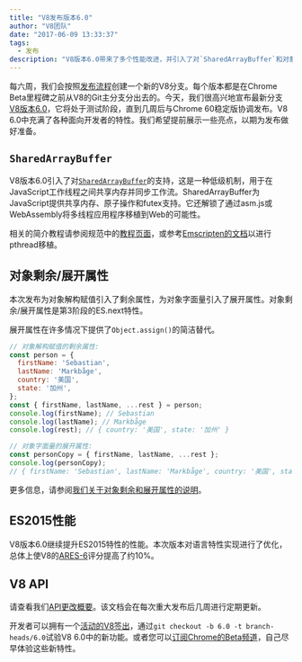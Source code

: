 ```yaml
---
title: "V8发布版本6.0"
author: "V8团队"
date: "2017-06-09 13:33:37"
tags: 
  - 发布
description: "V8版本6.0带来了多个性能改进，并引入了对`SharedArrayBuffer`和对象剩余/展开属性的支持。"
---
```

每六周，我们会按照[发布流程](/docs/release-process)创建一个新的V8分支。每个版本都是在Chrome Beta里程碑之前从V8的Git主分支分出去的。今天，我们很高兴地宣布最新分支[V8版本6.0](https://chromium.googlesource.com/v8/v8.git/+log/branch-heads/6.0)，它将处于测试阶段，直到几周后与Chrome 60稳定版协调发布。V8 6.0中充满了各种面向开发者的特性。我们希望提前展示一些亮点，以期为发布做好准备。

<!--truncate-->
## `SharedArrayBuffer`

V8版本6.0引入了对[`SharedArrayBuffer`](https://developer.mozilla.org/zh-CN/docs/Web/JavaScript/Reference/Global_Objects/SharedArrayBuffer)的支持，这是一种低级机制，用于在JavaScript工作线程之间共享内存并同步工作流。SharedArrayBuffer为JavaScript提供共享内存、原子操作和futex支持。它还解锁了通过asm.js或WebAssembly将多线程应用程序移植到Web的可能性。

相关的简介教程请参阅规范中的[教程页面](https://github.com/tc39/ecmascript_sharedmem/blob/master/TUTORIAL.md)，或参考[Emscripten的文档](https://kripken.github.io/emscripten-site/docs/porting/pthreads.html)以进行pthread移植。

## 对象剩余/展开属性

本次发布为对象解构赋值引入了剩余属性，为对象字面量引入了展开属性。对象剩余/展开属性是第3阶段的ES.next特性。

展开属性在许多情况下提供了`Object.assign()`的简洁替代。

```js
// 对象解构赋值的剩余属性:
const person = {
  firstName: 'Sebastian',
  lastName: 'Markbåge',
  country: '美国',
  state: '加州',
};
const { firstName, lastName, ...rest } = person;
console.log(firstName); // Sebastian
console.log(lastName); // Markbåge
console.log(rest); // { country: '美国', state: '加州' }

// 对象字面量的展开属性:
const personCopy = { firstName, lastName, ...rest };
console.log(personCopy);
// { firstName: 'Sebastian', lastName: 'Markbåge', country: '美国', state: '加州' }
```

更多信息，请参阅[我们关于对象剩余和展开属性的说明](/features/object-rest-spread)。

## ES2015性能

V8版本6.0继续提升ES2015特性的性能。本次版本对语言特性实现进行了优化，总体上使V8的[ARES-6](http://browserbench.org/ARES-6/)评分提高了约10%。

## V8 API

请查看我们[API更改概要](https://docs.google.com/document/d/1g8JFi8T_oAE_7uAri7Njtig7fKaPDfotU6huOa1alds/edit)。该文档会在每次重大发布后几周进行定期更新。

开发者可以拥有一个[活动的V8签出](/docs/source-code#using-git)，通过`git checkout -b 6.0 -t branch-heads/6.0`试验V8 6.0中的新功能。或者您可以[订阅Chrome的Beta频道](https://www.google.com/chrome/browser/beta.html)，自己尽早体验这些新特性。
